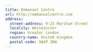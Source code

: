 ```yaml
---
title: Emmanuel Centre
url: http://emmanuelcentre.com
address:
  street-address: 9-23 Marsham Street
  locality: Westminster
  region: Greater London
  country-name: United Kingdom
  postal-code: SW1P 3DW
---
```

